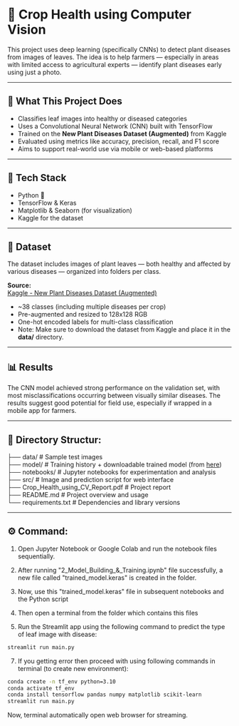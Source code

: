 # 🌿 Crop Health using Computer Vision

This project uses deep learning (specifically CNNs) to detect plant diseases from images of leaves. The idea is to help farmers — especially in areas with limited access to agricultural experts — identify plant diseases early using just a photo.

---

## 🚀 What This Project Does

- Classifies leaf images into healthy or diseased categories
- Uses a Convolutional Neural Network (CNN) built with TensorFlow
- Trained on the **New Plant Diseases Dataset (Augmented)** from Kaggle
- Evaluated using metrics like accuracy, precision, recall, and F1 score
- Aims to support real-world use via mobile or web-based platforms

---

## 🧠 Tech Stack

- Python 🐍  
- TensorFlow & Keras  
- Matplotlib & Seaborn (for visualization)  
- Kaggle for the dataset  

---

## 📁 Dataset

The dataset includes images of plant leaves — both healthy and affected by various diseases — organized into folders per class.

**Source:**  
[Kaggle - New Plant Diseases Dataset (Augmented)](https://www.kaggle.com/datasets/vipoooool/new-plant-diseases-dataset)

- ~38 classes (including multiple diseases per crop)  
- Pre-augmented and resized to 128x128 RGB  
- One-hot encoded labels for multi-class classification
- Note: Make sure to download the dataset from Kaggle and place it in the **data/** directory.

---

## 📊 Results

The CNN model achieved strong performance on the validation set, with most misclassifications occurring between visually similar diseases. The results suggest good potential for field use, especially if wrapped in a mobile app for farmers.

---

## 📂 Directory Structur:
├── data/                            # Sample test images  
├── model/                           # Training history + downloadable trained model (from [here](https://huggingface.co/vishalsai0234/trained_model.keras/blob/main/trained_model.keras))
├── notebooks/                       # Jupyter notebooks for experimentation and analysis  
├── src/                             # Image and prediction script for web interface  
├── Crop_Health_using_CV_Report.pdf  # Project report  
├── README.md                        # Project overview and usage  
└── requirements.txt                 # Dependencies and library versions

---

## ⚙️ Command:

1. Open Jupyter Notebook or Google Colab and run the notebook files sequentially.

2. After running "2_Model_Building_&_Training.ipynb" file successfully, a new file called "trained_model.keras" is created in the folder.

3. Now, use this "trained_model.keras" file in subsequent notebooks and the Python script

4. Then open a terminal from the folder which contains this files

5. Run the Streamlit app using the following command to predict the type of leaf image with disease:
```bash
streamlit run main.py
``` 

7. If you getting error then proceed with using following commands in terminal (to create new environment):
```bash
conda create -n tf_env python=3.10
conda activate tf_env
conda install tensorflow pandas numpy matplotlib scikit-learn
streamlit run main.py
```

Now, terminal automatically open web browser for streaming.

